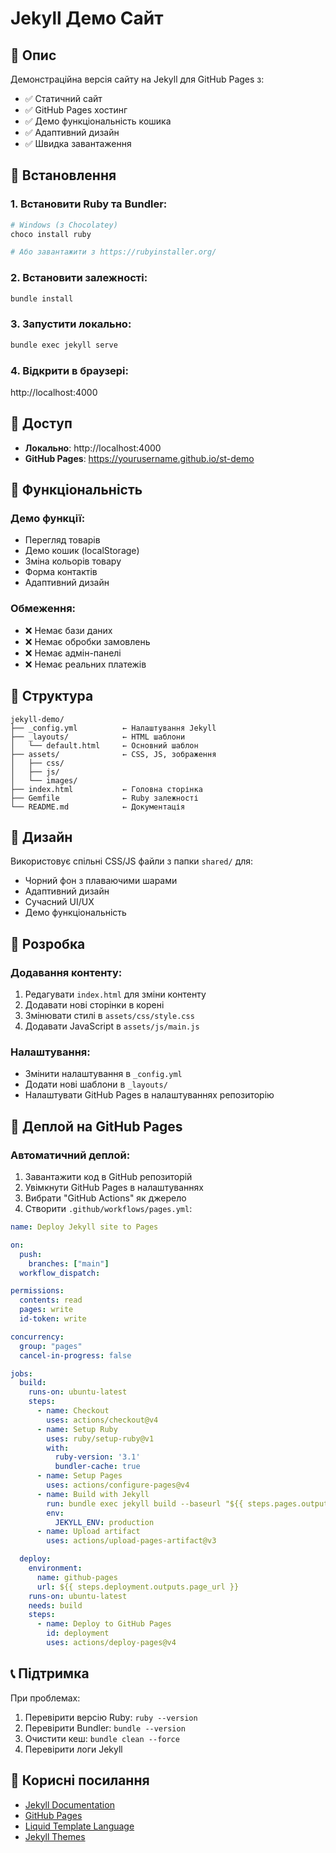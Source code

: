 # Jekyll Демо Сайт

## 🎨 Опис

Демонстраційна версія сайту на Jekyll для GitHub Pages з:
- ✅ Статичний сайт
- ✅ GitHub Pages хостинг
- ✅ Демо функціональність кошика
- ✅ Адаптивний дизайн
- ✅ Швидка завантаження

## 🚀 Встановлення

### 1. Встановити Ruby та Bundler:
```bash
# Windows (з Chocolatey)
choco install ruby

# Або завантажити з https://rubyinstaller.org/
```

### 2. Встановити залежності:
```bash
bundle install
```

### 3. Запустити локально:
```bash
bundle exec jekyll serve
```

### 4. Відкрити в браузері:
http://localhost:4000

## 📱 Доступ

- **Локально**: http://localhost:4000
- **GitHub Pages**: https://yourusername.github.io/st-demo

## 🎯 Функціональність

### Демо функції:
- Перегляд товарів
- Демо кошик (localStorage)
- Зміна кольорів товару
- Форма контактів
- Адаптивний дизайн

### Обмеження:
- ❌ Немає бази даних
- ❌ Немає обробки замовлень
- ❌ Немає адмін-панелі
- ❌ Немає реальних платежів

## 📁 Структура

```
jekyll-demo/
├── _config.yml          ← Налаштування Jekyll
├── _layouts/            ← HTML шаблони
│   └── default.html     ← Основний шаблон
├── assets/              ← CSS, JS, зображення
│   ├── css/
│   ├── js/
│   └── images/
├── index.html           ← Головна сторінка
├── Gemfile              ← Ruby залежності
└── README.md            ← Документація
```

## 🎨 Дизайн

Використовує спільні CSS/JS файли з папки `shared/` для:
- Чорний фон з плаваючими шарами
- Адаптивний дизайн
- Сучасний UI/UX
- Демо функціональність

## 🔄 Розробка

### Додавання контенту:
1. Редагувати `index.html` для зміни контенту
2. Додавати нові сторінки в корені
3. Змінювати стилі в `assets/css/style.css`
4. Додавати JavaScript в `assets/js/main.js`

### Налаштування:
- Змінити налаштування в `_config.yml`
- Додати нові шаблони в `_layouts/`
- Налаштувати GitHub Pages в налаштуваннях репозиторію

## 🚀 Деплой на GitHub Pages

### Автоматичний деплой:
1. Завантажити код в GitHub репозиторій
2. Увімкнути GitHub Pages в налаштуваннях
3. Вибрати "GitHub Actions" як джерело
4. Створити `.github/workflows/pages.yml`:

```yaml
name: Deploy Jekyll site to Pages

on:
  push:
    branches: ["main"]
  workflow_dispatch:

permissions:
  contents: read
  pages: write
  id-token: write

concurrency:
  group: "pages"
  cancel-in-progress: false

jobs:
  build:
    runs-on: ubuntu-latest
    steps:
      - name: Checkout
        uses: actions/checkout@v4
      - name: Setup Ruby
        uses: ruby/setup-ruby@v1
        with:
          ruby-version: '3.1'
          bundler-cache: true
      - name: Setup Pages
        uses: actions/configure-pages@v4
      - name: Build with Jekyll
        run: bundle exec jekyll build --baseurl "${{ steps.pages.outputs.base_path }}"
        env:
          JEKYLL_ENV: production
      - name: Upload artifact
        uses: actions/upload-pages-artifact@v3

  deploy:
    environment:
      name: github-pages
      url: ${{ steps.deployment.outputs.page_url }}
    runs-on: ubuntu-latest
    needs: build
    steps:
      - name: Deploy to GitHub Pages
        id: deployment
        uses: actions/deploy-pages@v4
```

## 📞 Підтримка

При проблемах:
1. Перевірити версію Ruby: `ruby --version`
2. Перевірити Bundler: `bundle --version`
3. Очистити кеш: `bundle clean --force`
4. Перевірити логи Jekyll

## 🔗 Корисні посилання

- [Jekyll Documentation](https://jekyllrb.com/docs/)
- [GitHub Pages](https://pages.github.com/)
- [Liquid Template Language](https://shopify.github.io/liquid/)
- [Jekyll Themes](https://jekyllthemes.io/)
